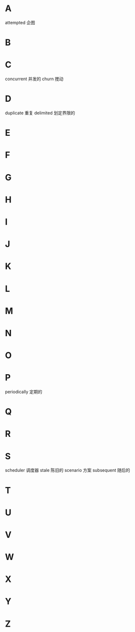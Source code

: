 # A
attempted 企图
# B
# C
concurrent 并发的
churn 搅动

# D
duplicate 重复
delimited 划定界限的 

# E
# F
# G
# H
# I
# J
# K
# L
# M
# N
# O
# P
periodically 定期的

# Q
# R
# S
scheduler 调度器
stale 陈旧的
scenario 方案
subsequent 随后的

# T
# U
# V
# W
# X
# Y
# Z
